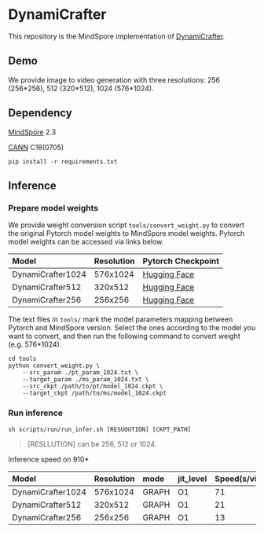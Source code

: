 # DynamiCrafter

This repository is the MindSpore implementation of [DynamiCrafter](https://arxiv.org/abs/2310.12190).


## Demo

We provide image to video generation with three resolutions: 256 (256\*256), 512 (320\*512), 1024 (576\*1024).

## Dependency

[MindSpore](https://www.mindspore.cn/install) 2.3

[CANN](https://repo.mindspore.cn/ascend/ascend910/20240705/) C18(0705)

```shell
pip install -r requirements.txt
```
## Inference

### Prepare model weights

We provide weight conversion script `tools/convert_weight.py` to convert the original Pytorch model weights to MindSpore model weights. Pytorch model weights can be accessed via links below.

|Model|Resolution|Pytorch Checkpoint|
|:---------|:---------|:--------|
|DynamiCrafter1024|576x1024|[Hugging Face](https://huggingface.co/Doubiiu/DynamiCrafter_1024/blob/main/model.ckpt)|
|DynamiCrafter512|320x512|[Hugging Face](https://huggingface.co/Doubiiu/DynamiCrafter_512/blob/main/model.ckpt)|
|DynamiCrafter256|256x256|[Hugging Face](https://huggingface.co/Doubiiu/DynamiCrafter/blob/main/model.ckpt)|


The text files in `tools/` mark the model parameters mapping between Pytorch and MindSpore version. Select the ones according to the model you want to convert, and then run the following command to convert weight (e.g. 576\*1024).


```shell
cd tools
python convert_weight.py \
    --src_param ./pt_param_1024.txt \
    --target_param ./ms_param_1024.txt \
    --src_ckpt /path/to/pt/model_1024.ckpt \
    --target_ckpt /path/to/ms/model_1024.ckpt
```

### Run inference

```shell
sh scripts/run/run_infer.sh [RESUOUTION] [CKPT_PATH]
```

> [RESLLUTION] can be 256, 512 or 1024.

Inference speed on 910*

|Model|Resolution|mode|jit_level|Speed(s/video)|
|:---------|:---------|:--------|:--------|:--------|
|DynamiCrafter1024|576x1024|GRAPH|O1|71|
|DynamiCrafter512|320x512|GRAPH|O1|21|
|DynamiCrafter256|256x256|GRAPH|O1|13|
